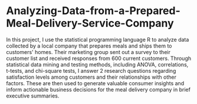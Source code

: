 # Analyzing-Data-from-a-Prepared-Meal-Delivery-Service-Company

In this project, I use the statistical programming language R to analyze data collected by a local company that prepares meals and ships them to customers' homes. Their marketing group sent out a survey
to their customer list and received responses from 600 current customers. Through statistical data mining and testing methods, including ANOVA, correlations, t-tests, and chi-square tests, I answer 2 research questions regarding satisfaction levels among customers and their relationships with other factors. These are then used to generate valuable consumer insights and inform actionable business decisions for the meal delivery company in brief executive summaries. 
